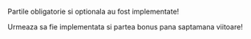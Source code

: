 Partile obligatorie si optionala au fost implementate!

Urmeaza sa fie implementata si partea bonus pana saptamana viitoare!
